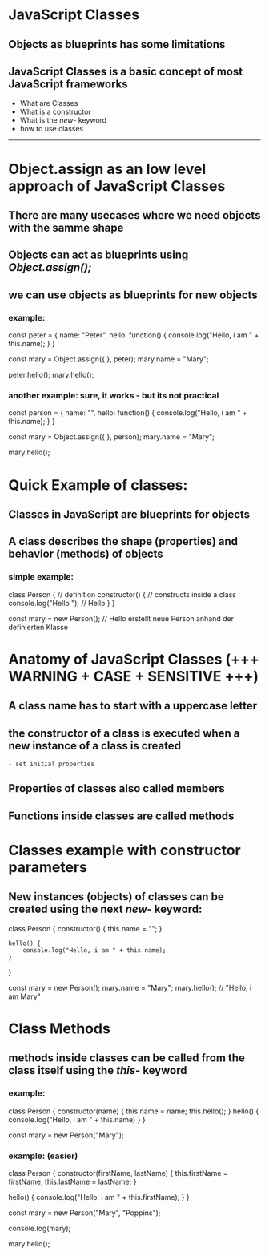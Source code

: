 # JavaScript Classes

## Objects as blueprints has some limitations
## JavaScript Classes is a basic concept of most JavaScript frameworks

- What are Classes
- What is a constructor
- What is the *new*- keyword
- how to use classes

---------------------------------------------------------------------------------

# Object.assign as an low level approach of JavaScript Classes

## There are many usecases where we need objects with the samme shape
## Objects can act as blueprints using *Object.assign();*

## we can use objects as blueprints for new objects

### example: 

const peter = {
    name: "Peter",
    hello: function() {
        console.log("Hello, i am " + this.name);
    }
}

const mary = Object.assign({ }, peter);
mary.name = "Mary";

peter.hello();
mary.hello();

### another example: sure, it works - but its not practical

const person = {
    name: "",
    hello: function() {
        console.log("Hello, i am " + this.name);
    }
}

const mary = Object.assign({ }, person);
mary.name = "Mary";

mary.hello();


# Quick Example of classes:

## Classes in JavaScript are blueprints for objects
## A class describes the shape (properties) and behavior (methods) of objects

### simple example:

class Person {                      // definition
    constructor() {                 // constructs inside a class
        console.log("Hello ");      // Hello 
    }
}

const mary = new Person();          // Hello erstellt neue Person anhand der definierten Klasse



# Anatomy of JavaScript Classes (+++ WARNING + CASE + SENSITIVE +++)

## A class name has to start with a uppercase letter 
## the constructor of a class is executed when a new instance of a class is created
    - set initial properties

## Properties of classes also called members
## Functions inside classes are called methods



# Classes example with constructor parameters

## New instances (objects) of classes can be created using the next *new*- keyword:


class Person {
    constructor() {
        this.name = "";
    }

    hello() {
        console.log("Hello, i am " + this.name);
    }
}

const mary = new Person();
mary.name = "Mary";
mary.hello();                // "Hello, i am Mary"


# Class Methods

## methods inside classes can be called from the class itself using the *this*- keyword

### example: 

class Person {
    constructor(name) {
        this.name = name;
        this.hello();
    }
    hello() {
        console.log("Hello, i am " + this.name)
    }
}

const mary = new Person("Mary");            

### example: (easier)

class Person {
  constructor(firstName, lastName) {
    this.firstName = firstName;
    this.lastName = lastName;
  }

  hello() {
    console.log("Hello, i am " + this.firstName);
  }
}

const mary = new Person("Mary", "Poppins");

console.log(mary);

mary.hello();